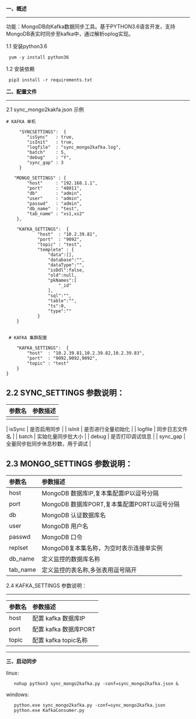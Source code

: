 

**一、概述**

------------


   功能：MongoDB向Kafka数据同步工具。基于PYTHON3.6语言开发，支持MongoDB表实时同步至kafka中，通过解析oplog实现。

   1.1 安装python3.6

     yum -y install python36

   1.2 安装依赖

     pip3 install -r requirements.txt
   

**二、配置文件**

------------
 
 2.1 sync_mongo2kakfa.json 示例
    
    # KAFKA 单机
 
         "SYNCSETTINGS":  {
            "isSync"   : true,
            "isInit"   : true,
            "logfile"  : "sync_mongo2kafka.log",
            "batch"    : 5,
            "debug"    : "Y",
            "sync_gap" : 3
         }
   
       "MONGO_SETTINGS" : {
            "host"     : "192.168.1.1",
            "port"     : "48011",
            "db"       : "admin",
            "user"     : "admin",
            "passwd"   : "admin",
            "db_name"  : "test",
            "tab_name" : "xs1,xs2"
        },

        "KAFKA_SETTINGS":  {
                "host"  : "10.2.39.81",
                "port"  : "9092",
                "topic" : "test",
                "templete" : {
                    "data":[],
                    "database":"",
                    "dataType":"",
                    "isDdl":false,
                    "old":null,
                    "pkNames":[
                        "_id"
                    ],
                    "sql":"",
                    "table":"",
                    "ts":0,
                    "type":""
                }
        }
   
    
     # KAFKA 集群配置
   
        "KAFKA_SETTINGS":  {
            "host"  : "10.2.39.81,10.2.39.82,10.2.39.83",
            "port"  : "9092,9092,9092",
            "topic" : "test"
        }
    }
    
  2.2 SYNC_SETTINGS 参数说明：
------------

|  参数名	 |参数描述   |
| :------------ | :------------ |
|  |

| isSync | 是否启用同步  |
| isInit | 是否进行全量初始化  |
| logfile | 同步日志文件名  |
| batch | 实始化量同步批大小  |
| debug | 是否打印调试信息  |
| sync_gap | 全量同步批同步休息秒数，用于调试  |

    
  2.3 MONGO_SETTINGS 参数说明：
------------

|  参数名	 |参数描述   |
| :------------ | :------------ |
| host     |  MongoDB 数据库IP,复本集配置IP以逗号分隔 |
| port     | MongoDB 数据库PORT,复本集配置PORT以逗号分隔  |
| db       | MongoDB 认证数据库名  |
| user     |MongoDB 用户名  |
| passwd   |MongoDB 口令   |
| replset  |MongoDB复本集名称，为空时表示连接单实例   |
| db_name  | 定义监控的数据库名称  |
| tab_name | 定义监控的表名称,多张表用逗号隔开  |


 2.4 KAFKA_SETTINGS 参数说明：

------------

|  参数名	 |参数描述   |
| :------------ | :------------ |
| host  | 配置 kafka 数据库IP    |
| port  | 配置 kafka 数据库PORT  |
| topic | 配置 kafka topic名称   |



------------

**三、启动同步**

   linux:
   
       nohup python3 sync_mongo2kafka.py -conf=sync_mongo2kafka.json &
   
   windows:
   
       python.exe sync_mongo2kafka.py -conf=sync_mongo2kafka.json
       python.exe KafkaConsumer.py